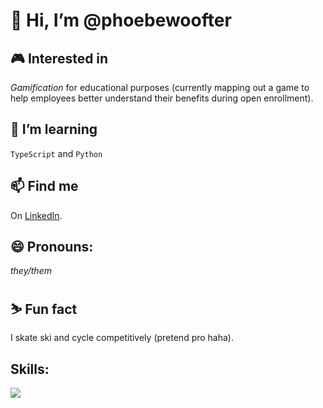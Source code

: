 # 👋 Hi, I’m **@phoebewoofter**
## 🎮 Interested in
*Gamification* for educational purposes (currently mapping out a game to help employees better understand their benefits during open enrollment).
## 🌱 I’m learning 
`TypeScript` and `Python`
## 📫 Find me
On [LinkedIn](https://www.linkedin.com/in/phoebe-woofter-a677b01a6).
## 😄 Pronouns: 
*they/them*
## ⛷️ Fun fact
I skate ski and cycle competitively (pretend pro haha).
## Skills:
<img style="text-align: right;" src="https://skillicons.dev/icons?i=html,css,js,ts,react,nextjs,vscode,git,github&perline=3">

